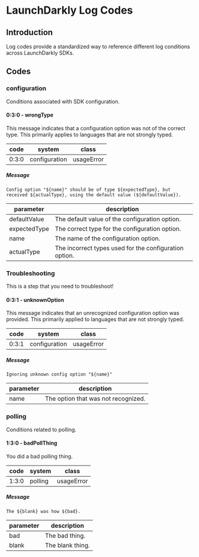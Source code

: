 # LaunchDarkly Log Codes

## Introduction 

Log codes provide a standardized way to reference different log conditions across LaunchDarkly SDKs.

## Codes

### configuration

Conditions associated with SDK configuration.

#### 0:3:0 - wrongType

This message indicates that a configuration option was not of the correct type. This primarily applies to languages that are not strongly typed.

| code | system | class |
|------|--------|-------|
| 0:3:0 | configuration | usageError |

##### Message

`Config option "${name}" should be of type ${expectedType}, but received ${actualType}, using the default value (${defaultValue}).`

| parameter | description |
|-----------|-------------|
| defaultValue | The default value of the configuration option. |
| expectedType | The correct type for the configuration option. |
| name | The name of the configuration option. |
| actualType | The incorrect types used for the configuration option. |


### Troubleshooting

This is a step that you need to troubleshoot!
#### 0:3:1 - unknownOption

This message indicates that an unrecognized configuration option was provided. This primarily applied to languages that are not strongly typed.

| code | system | class |
|------|--------|-------|
| 0:3:1 | configuration | usageError |

##### Message

`Ignoring unknown config option "${name}"`

| parameter | description |
|-----------|-------------|
| name | The option that was not recognized. |



### polling

Conditions related to polling.

#### 1:3:0 - badPollThing

You did a bad polling thing.

| code | system | class |
|------|--------|-------|
| 1:3:0 | polling | usageError |

##### Message

`The ${blank} was how ${bad}.`

| parameter | description |
|-----------|-------------|
| bad | The bad thing. |
| blank | The blank thing. |




